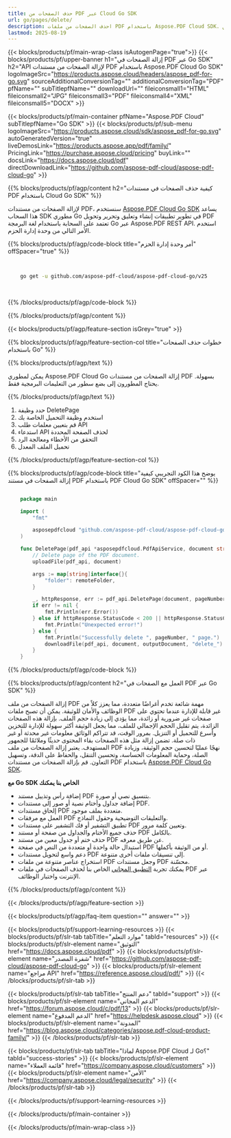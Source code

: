 ```yaml
---
title: حذف الصفحات من PDF عبر Cloud Go SDK
url: go/pages/delete/
description: احذف الصفحات من ملفات PDF باستخدام Aspose.PDF Cloud SDK. أتمتة تنظيف الوثائق.
lastmod: 2025-08-19
---
```


{{< blocks/products/pf/main-wrap-class isAutogenPage="true">}}
{{< blocks/products/pf/upper-banner h1="إزالة الصفحات في PDF عبر Go SDK" h2="API لإزالة الصفحات من مستندات PDF باستخدام Aspose.PDF Cloud Go SDK" logoImageSrc="https://products.aspose.cloud/headers/aspose_pdf-for-go.svg" sourceAdditionalConversionTag="" additionalConversionTag="PDF" pfName="" subTitlepfName="" downloadUrl="" fileiconsmall1="HTML" fileiconsmall2="JPG" fileiconsmall3="PDF" fileiconsmall4="XML" fileiconsmall5="DOCX" >}}

{{< blocks/products/pf/main-container pfName="Aspose.PDF Cloud" subTitlepfName="Go SDK" >}}
{{< blocks/products/pf/sub-menu logoImageSrc="https://products.aspose.cloud/sdk/aspose_pdf-for-go.svg"
autoGeneratedVersion="true"
liveDemosLink="https://products.aspose.app/pdf/family/" PricingLink="https://purchase.aspose.cloud/pricing" buyLink="" docsLink="https://docs.aspose.cloud/pdf"  directDownloadLink="https://github.com/aspose-pdf-cloud/aspose-pdf-cloud-go" >}}

{{% blocks/products/pf/agp/content h2="كيفية حذف الصفحات في مستندات PDF باستخدام Cloud Go SDK" %}}

لإزالة الصفحات من مستندات PDF، سنستخدم
[Aspose.PDF Cloud Go SDK](https://products.aspose.cloud/pdf/go/)
يساعد هذا السحاب SDK مطوري Go في تطوير تطبيقات إنشاء وتعليق وتحرير وتحويل PDF تعتمد على السحابة باستخدام لغة البرمجة Go عبر Aspose.PDF REST API. استخدم الأمر التالي من وحدة إدارة الحزم.

{{% blocks/products/pf/agp/code-block title="أمر وحدة إدارة الحزم" offSpacer="true" %}}

```bash

     
    go get -u github.com/aspose-pdf-cloud/aspose-pdf-cloud-go/v25
     
     
```

{{% /blocks/products/pf/agp/code-block %}}

{{% /blocks/products/pf/agp/content %}}

{{< blocks/products/pf/agp/feature-section isGrey="true" >}}

{{% blocks/products/pf/agp/feature-section-col title="خطوات حذف الصفحات باستخدام Go" %}}

{{% blocks/products/pf/agp/text %}}

يمكن لمطوري Aspose.PDF Cloud Go إزالة الصفحات من مستندات PDF بسهولة. يحتاج المطورون إلى بضع سطور من التعليمات البرمجية فقط.

{{% /blocks/products/pf/agp/text %}}

1. حدد وظيفة DeletePage
1. استخدم وظيفة التحميل الخاصة بك
1. قم بتعيين معلمات طلب API
1. استدعاء API لحذف الصفحة المحددة
1. التحقق من الأخطاء ومعالجة الرد
1. تحميل الملف المعدل

{{% /blocks/products/pf/agp/feature-section-col %}}

{{% blocks/products/pf/agp/code-block title="يوضح هذا الكود التجريبي كيفية إزالة الصفحات في مستند PDF باستخدام PDF Cloud Go SDK" offSpacer="" %}}

```go

    package main

    import (
        "fmt"

        asposepdfcloud "github.com/aspose-pdf-cloud/aspose-pdf-cloud-go/v25"
    )

    func DeletePage(pdf_api *asposepdfcloud.PdfApiService, document string, pageNumber int32, outputDocument string, remoteFolder string) {
        // Delete page of the PDF document.
        uploadFile(pdf_api, document)

        args := map[string]interface{}{
            "folder": remoteFolder,
        }

        _, httpResponse, err := pdf_api.DeletePage(document, pageNumber, args)
        if err != nil {
            fmt.Println(err.Error())
        } else if httpResponse.StatusCode < 200 || httpResponse.StatusCode > 299 {
            fmt.Println("Unexpected error!")
        } else {
            fmt.Println("Successfully delete ", pageNumber, " page.")
            downloadFile(pdf_api, document, outputDocument, "delete_")
        }
    }
```

{{% /blocks/products/pf/agp/code-block %}}

{{% blocks/products/pf/agp/content h2="العمل مع الصفحات في PDF عبر Go SDK" %}}

إزالة الصفحات من ملف PDF مهمة شائعة تخدم أغراضًا متعددة، مما يعزز كلاً من الوظائف والأمان للوثيقة. يمكن أن تصبح ملفات PDF غير قابلة للإدارة عندما تحتوي على صفحات غير ضرورية أو زائدة، مما يؤدي إلى زيادة حجم الملف. بإزالة هذه الصفحات الزائدة، يتم تقليل الحجم الإجمالي للملف، مما يجعل الوثيقة أكثر سهولة للإدارة للتخزين وأسرع للتحميل أو التنزيل. بمرور الوقت، قد تتراكم الوثائق معلومات غير محدثة أو غير ذات صلة. تضمن إزالة مثل هذه الصفحات بقاء المحتوى حديثًا وملائمًا للجمهور المستهدف. يعتبر إزالة الصفحات من ملف PDF نهجًا عمليًا لتحسين حجم الوثيقة، وزيادة الصلة، وحماية المعلومات الحساسة، وتحسين التنقل، والحفاظ على الدقة، وتسهيل التعاون. قم بإزالة الصفحات من مستندات PDF باستخدام [Aspose.PDF Cloud Go SDK](https://products.aspose.cloud/pdf/go/).

**مع Go SDK الخاص بنا يمكنك**

+ إضافة رأس وتذييل مستند PDF بتنسيق نصي أو صورة.
+ إضافة جداول وأختام نصية أو صور إلى مستندات PDF.
+ إلحاق مستندات PDF متعددة بملف موجود.
+ العمل مع مرفقات PDF والتعليقات التوضيحية وحقول النماذج.
+ تطبيق التشفير أو فك التشفير على مستندات PDF وتعيين كلمة مرور.
+ حذف جميع الأختام والجداول من صفحة أو مستند PDF بالكامل.
+ حذف ختم أو جدول معين من مستند PDF عن طريق معرفه.
+ استبدال حالة واحدة أو متعددة من النص في صفحة PDF أو من الوثيقة بأكملها.
+ دعم واسع لتحويل مستندات PDF إلى تنسيقات ملفات أخرى متنوعة.
+ استخراج عناصر متنوعة من ملفات PDF وجعل مستندات PDF محسّنة.
+ يمكنك تجربة [التطبيق المجاني](https://products.aspose.app/pdf/) الخاص بنا لحذف الصفحات في ملفات PDF عبر الإنترنت واختبار الوظائف.

{{% /blocks/products/pf/agp/content %}}

{{< /blocks/products/pf/agp/feature-section >}}

{{< blocks/products/pf/agp/faq-item question="" answer="" >}}

{{< blocks/products/pf/support-learning-resources >}}
{{< blocks/products/pf/slr-tab tabTitle="موارد التعلم" tabId="resources" >}}
{{< blocks/products/pf/slr-element name="التوثيق" href="https://docs.aspose.cloud/pdf" >}}
{{< blocks/products/pf/slr-element name="شفرة المصدر" href="https://github.com/aspose-pdf-cloud/aspose-pdf-cloud-go" >}}
{{< blocks/products/pf/slr-element name="مراجع API" href="https://reference.aspose.cloud/pdf/" >}}
{{< /blocks/products/pf/slr-tab >}}

{{< blocks/products/pf/slr-tab tabTitle="دعم المنتج" tabId="support" >}}
{{< blocks/products/pf/slr-element name="الدعم المجاني" href="https://forum.aspose.cloud/c/pdf/13" >}}
{{< blocks/products/pf/slr-element name="الدعم المدفوع" href="https://helpdesk.aspose.cloud" >}}
{{< blocks/products/pf/slr-element name="المدونة" href="https://blog.aspose.cloud/categories/aspose.pdf-cloud-product-family/" >}}
{{< /blocks/products/pf/slr-tab >}}

{{< blocks/products/pf/slr-tab tabTitle="لماذا Aspose.PDF Cloud لـ Go؟" tabId="success-stories" >}}
{{< blocks/products/pf/slr-element name="قائمة العملاء" href="https://company.aspose.cloud/customers" >}}
{{< blocks/products/pf/slr-element name="الأمن" href="https://company.aspose.cloud/legal/security" >}}
{{< /blocks/products/pf/slr-tab >}}

{{< /blocks/products/pf/support-learning-resources >}}

{{< /blocks/products/pf/main-container >}}

{{< /blocks/products/pf/main-wrap-class >}}

